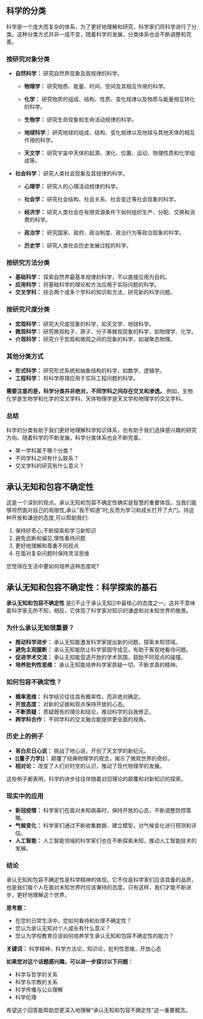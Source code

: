 ## 科学的分类

科学是一个庞大而复杂的体系，为了更好地理解和研究，科学家们将科学进行了分类。这种分类方式并非一成不变，随着科学的发展，分类体系也会不断调整和完善。

### 按研究对象分类

- **自然科学：** 研究自然界现象及其规律的科学。
    - **物理学：** 研究物质、能量、时间、空间及其相互作用的科学。
        
    - **化学：** 研究物质的组成、结构、性质、变化规律以及物质与能量相互转化的科学。
        
    - **生物学：** 研究生命现象和生命活动规律的科学。
        
    - **地球科学：** 研究地球的组成、结构、变化规律以及地球与其他天体的相互作用的科学。
        
    - **天文学：** 研究宇宙中天体的起源、演化、位置、运动、物理性质和化学组成等。
        
- **社会科学：** 研究人类社会现象及其规律的科学。
    - **心理学：** 研究人的心理活动规律的科学。
        
    - **社会学：** 研究社会结构、社会关系、社会变迁等社会现象的科学。
    - **经济学：** 研究人类社会在有限资源条件下如何组织生产、分配、交换和消费的科学。
    - **政治学：** 研究国家、政府、政治制度、政治行为等政治现象的科学。
    - **历史学：** 研究人类社会历史发展过程的科学。

### 按研究方法分类

- **基础科学：** 探索自然界最基本规律的科学，不以直接应用为目的。
- **应用科学：** 将基础科学的理论和方法应用于实际问题的科学。
- **交叉学科：** 综合两个或多个学科的知识和方法，研究新的科学问题。

### 按研究尺度分类

- **宏观科学：** 研究大尺度现象的科学，如天文学、地球科学。
- **微观科学：** 研究微观粒子、原子、分子等微观现象的科学，如物理学、化学。
- **介观科学：** 研究介于宏观和微观之间的现象的科学，如凝聚态物理。

### 其他分类方式

- **形式科学：** 研究形式系统和抽象结构的科学，如数学、逻辑学。
- **工程科学：** 将科学原理应用于实际工程问题的科学。

**需要注意的是，科学分类并非绝对，不同学科之间存在交叉和渗透。** 例如，生物化学是生物学和化学的交叉学科，天体物理学是天文学和物理学的交叉学科。

### 总结

科学的分类有助于我们更好地理解科学知识体系，也有助于我们选择感兴趣的研究方向。随着科学的不断发展，科学分类体系也会不断完善。

- 某一学科属于哪个分类？
- 不同学科之间有什么联系？
- 交叉学科的研究有什么意义？


##  承认无知和包容不确定性
这是一个深刻的观点。承认无知和包容不确定性确实是智慧的重要体现。当我们能够坦然面对自己的局限性,承认"我不知道"时,反而为学习和成长打开了大门。持这种开放和谦逊的态度,可以帮助我们:

1. 保持好奇心,不断探索和学习新知识
2. 避免武断和偏见,理性看待问题
3. 更好地理解和尊重不同观点
4. 在面对复杂问题时保持灵活思维

您觉得在生活中要如何培养这种态度呢?

## 承认无知和包容不确定性：科学探索的基石

**承认无知和包容不确定性** 是[[不止于承认无知]]中最核心的态度之一。这并不意味着科学家无所不知，相反，它体现了科学家对知识的谦虚和对未知世界的敬畏。

### 为什么承认无知很重要？

- **推动科学进步：** 承认无知能激发科学家提出新的问题，探索未知领域。
- **避免主观臆断：** 承认无知能防止科学家固守成见，有助于客观地看待问题。
- **促进学术交流：** 承认无知能营造开放的学术氛围，鼓励不同观点的碰撞。
- **培养批判性思维：** 承认无知能培养科学家质疑一切、不断求真的精神。

### 如何包容不确定性？

- **概率思维：** 科学结论往往具有概率性，而非绝对确定。
- **开放态度：** 对新的证据和观点保持开放的心态。
- **不断质疑：** 质疑既有的理论和结论，推动科学的自我修正。
- **跨学科合作：** 不同学科的交叉融合能提供更全面的视角。

### 历史上的例子

- **哥白尼日心说：** 挑战了地心说，开创了天文学的新纪元。
- **[[量子力学]]：** 颠覆了经典物理学的观念，揭示了微观世界的奇妙。
- **相对论：** 改变了人们对时空的认识，推动了现代物理学的发展。
<!--SR:!2025-03-20,3,250!2000-01-01,1,250!2000-01-01,1,250-->

这些例子都表明，科学的进步往往伴随着对旧理论的颠覆和对新知识的探索。

### 现实中的应用

- **新冠疫情：** 科学家们在面对未知病毒时，保持开放的心态，不断调整防控策略。
- **气候变化：** 科学家们通过不断收集数据、建立模型，对气候变化进行预测和评估。
- **人工智能：** 人工智能领域的科学家们也在不断探索未知，推动人工智能技术的发展。

### 结论

承认无知和包容不确定性是科学精神的体现。它不仅是科学家们应该具备的品质，也是我们每个人在面对未知世界时应该秉持的态度。只有这样，我们才能不断进步，更好地理解这个世界。

**思考题：**

- 在您的日常生活中，您如何看待和处理不确定性？
- 您认为承认无知对个人成长有什么意义？
- 您认为学校教育应该如何培养学生承认无知和包容不确定性的能力？

**关键词：** 科学精神，科学方法论，知识论，批判性思维，开放心态

**如果您对这个话题感兴趣，可以进一步探讨以下问题：**

- 科学与哲学的关系
- 科学与宗教的关系
- 科学传播与公众理解
- 科学伦理

希望这个回答能帮助您更深入地理解“承认无知和包容不确定性”这一重要概念。

